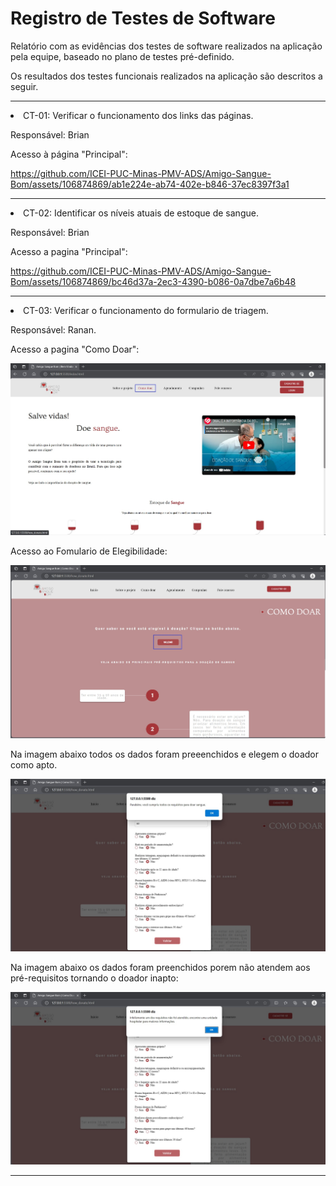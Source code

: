 # Registro de Testes de Software

Relatório com as evidências dos testes de software realizados na aplicação pela equipe, baseado no plano de testes pré-definido.

Os resultados dos testes funcionais realizados na aplicação são descritos a seguir. 

<hr>
  
  <li> CT-01: Verificar o funcionamento dos links das páginas.

  Responsável: Brian
    
  <p>Acesso à página "Principal":</p>
    
https://github.com/ICEI-PUC-Minas-PMV-ADS/Amigo-Sangue-Bom/assets/106874869/ab1e224e-ab74-402e-b846-37ec8397f3a1

  </li>

 <hr>


  <li> CT-02: Identificar os níveis atuais de estoque de sangue.

  Responsável: Brian
    
  <p>Acesso a pagina "Principal":</p>
    


https://github.com/ICEI-PUC-Minas-PMV-ADS/Amigo-Sangue-Bom/assets/106874869/bc46d37a-2ec3-4390-b086-0a7dbe7a6b48



  </li>

 <hr> 

  <li> CT-03: Verificar o funcionamento do formulario de triagem.

  Responsável: Ranan.
    
  <p>Acesso a pagina "Como Doar":</p>
    
![Teste RF02 _ 01](https://github.com/ICEI-PUC-Minas-PMV-ADS/Amigo-Sangue-Bom/blob/main/documentos/img/Teste%20RF02%20_%2001.jpg)

  <p>Acesso ao Fomulario de Elegibilidade:</p>
    
![Teste RF02 _ 02.jpg](https://github.com/ICEI-PUC-Minas-PMV-ADS/Amigo-Sangue-Bom/blob/main/documentos/img/Teste%20RF02%20_%2002.jpg)

  <p> Na imagem abaixo todos os dados foram preeenchidos e elegem o doador como apto.</p>
    
![Teste RF02 _ 03](https://github.com/ICEI-PUC-Minas-PMV-ADS/Amigo-Sangue-Bom/blob/main/documentos/img/Teste%20RF02%20_%2003.jpg)

  <p>Na imagem abaixo os dados foram preenchidos porem não atendem aos pré-requisitos tornando o doador inapto:</p>
    
![Teste RF02 _ 04](https://github.com/ICEI-PUC-Minas-PMV-ADS/Amigo-Sangue-Bom/blob/main/documentos/img/Teste%20RF02%20_%2004.jpg)



  </li>
  <hr>
